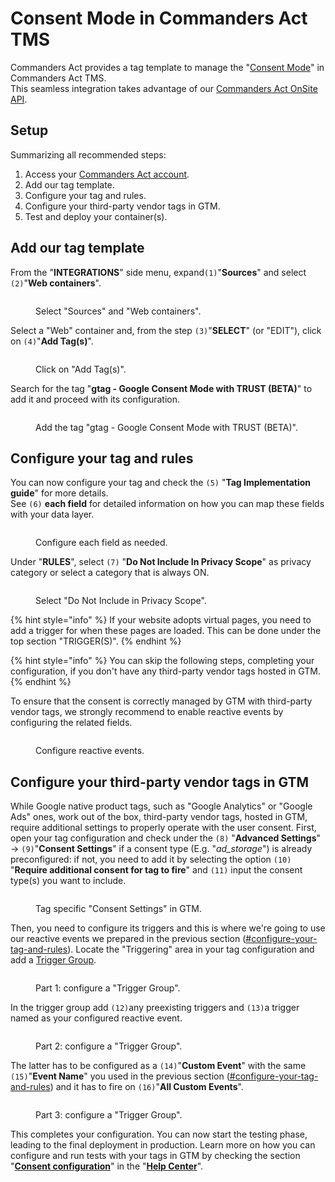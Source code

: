 # Consent Mode in Commanders Act TMS

Commanders Act provides a tag template to manage the "[Consent Mode](https://developers.google.com/tag-platform/devguides/consent)" in Commanders Act TMS.\
This seamless integration takes advantage of our [Commanders Act OnSite API](../../onsite-api/).&#x20;

## Setup

Summarizing all recommended steps:

1. Access your [Commanders Act account](https://platform.commandersact.com/).
2. Add our tag template.
3. Configure your tag and rules.
4. Configure your third-party vendor tags in GTM.
5. Test and deploy your container(s).

## Add our tag template

From the "**INTEGRATIONS**" side menu, expand`(1)`"**Sources**" and select `(2)`"**Web containers**".

<figure><img src="../../../../.gitbook/assets/image (205).png" alt=""><figcaption><p>Select "Sources" and "Web containers".</p></figcaption></figure>

Select a "Web" container and, from the step `(3)`"**SELECT**" (or "EDIT"), click on `(4)`"**Add Tag(s)**".

<figure><img src="../../../../.gitbook/assets/image (181).png" alt=""><figcaption><p>Click on "Add Tag(s)".</p></figcaption></figure>

Search for the tag "**gtag - Google Consent Mode with TRUST (BETA)**" to add it and proceed with its configuration.

<figure><img src="../../../../.gitbook/assets/image (172).png" alt=""><figcaption><p>Add the tag "gtag - Google Consent Mode with TRUST (BETA)".</p></figcaption></figure>

## Configure your tag and rules

You can now configure your tag and check the `(5)` "**Tag Implementation guide**" for more details.\
See `(6)` **each field** for detailed information on how you can map these fields with your data layer.

<figure><img src="../../../../.gitbook/assets/image (199).png" alt=""><figcaption><p>Configure each field as needed.</p></figcaption></figure>

Under "**RULES**", select `(7)` "**Do Not Include In Privacy Scope**" as privacy category or select a category that is always ON.

<figure><img src="../../../../.gitbook/assets/image (194).png" alt=""><figcaption><p>Select "Do Not Include in Privacy Scope".</p></figcaption></figure>

{% hint style="info" %}
If your website adopts virtual pages, you need to add a trigger for when these pages are loaded. This can be done under the top section "TRIGGER(S)".&#x20;
{% endhint %}

{% hint style="info" %}
You can skip the following steps, completing your configuration, if you don't have any third-party vendor tags hosted in GTM.
{% endhint %}

To ensure that the consent is correctly managed by GTM with third-party vendor tags, we strongly recommend to enable reactive events by configuring the related fields.

<figure><img src="../../../../.gitbook/assets/image (217).png" alt=""><figcaption><p>Configure reactive events.</p></figcaption></figure>

## Configure your third-party vendor tags in GTM

While Google native product tags, such as "Google Analytics" or "Google Ads" ones, work out of the box, third-party vendor tags, hosted in GTM, require additional settings to properly operate with the user consent. First, open your tag configuration and check under the `(8)` "**Advanced Settings**" → `(9)`"**Consent Settings**" if a consent type (E.g. "_ad\_storage_") is already preconfigured: if not, you need to add it by selecting the option `(10)` "**Require additional consent for tag to fire**" and `(11)` input the consent type(s) you want to include.

<figure><img src="../../../../.gitbook/assets/image (165).png" alt=""><figcaption><p>Tag specific "Consent Settings" in GTM.</p></figcaption></figure>

Then, you need to configure its triggers and this is where we're going to use our reactive events we prepared in the previous section ([#configure-your-tag-and-rules](consent-mode-in-commanders-act-tms.md#configure-your-tag-and-rules "mention")). Locate the "Triggering" area in your tag configuration and add a [Trigger Group](https://support.google.com/tagmanager/answer/9164222?hl=en).

<figure><img src="../../../../.gitbook/assets/image (166).png" alt=""><figcaption><p>Part 1: configure a "Trigger Group".</p></figcaption></figure>

In the trigger group add `(12)`any preexisting triggers and `(13)`a trigger named as your configured reactive event.

<figure><img src="../../../../.gitbook/assets/image (167).png" alt=""><figcaption><p>Part 2: configure a "Trigger Group".</p></figcaption></figure>

The latter has to be configured as a `(14)`"**Custom Event**" with the same `(15)`"**Event Name**" you used in the previous section ([#configure-your-tag-and-rules](consent-mode-in-commanders-act-tms.md#configure-your-tag-and-rules "mention")) and it has to fire on `(16)`"**All Custom Events**".

<figure><img src="../../../../.gitbook/assets/image (168).png" alt=""><figcaption><p>Part 3: configure a "Trigger Group".</p></figcaption></figure>

This completes your configuration. You can now start the testing phase, leading to the final deployment in production. Learn more on how you can configure and run tests with your tags in GTM by checking the section "[**Consent configuration**](https://support.google.com/tagmanager/answer/10718549/?hl=en-GB)" in the "[**Help Center**](https://support.google.com/tagmanager/)".
